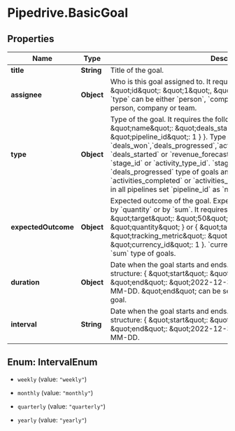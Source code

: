 # Pipedrive.BasicGoal

## Properties

Name | Type | Description | Notes
------------ | ------------- | ------------- | -------------
**title** | **String** | Title of the goal. | [optional] 
**assignee** | **Object** | Who is this goal assigned to. It requires the following JSON structure: { \&quot;id\&quot;: \&quot;1\&quot;, \&quot;type\&quot;: \&quot;person\&quot; }. &#x60;type&#x60; can be either &#x60;person&#x60;, &#x60;company&#x60; or &#x60;team&#x60;. ID of the assignee person, company or team. | [optional] 
**type** | **Object** | Type of the goal. It requires the following JSON structure: { \&quot;name\&quot;: \&quot;deals_started\&quot;, \&quot;params\&quot;: { \&quot;pipeline_id\&quot;: 1 } }. Type can be one of: &#x60;deals_won&#x60;,&#x60;deals_progressed&#x60;,&#x60;activities_completed&#x60;,&#x60;activities_added&#x60;, &#x60;deals_started&#x60; or &#x60;revenue_forecast&#x60;. &#x60;params&#x60; can include &#x60;pipeline_id&#x60;, &#x60;stage_id&#x60; or &#x60;activity_type_id&#x60;. &#x60;stage_id&#x60; is related to only &#x60;deals_progressed&#x60; type of goals and &#x60;activity_type_id&#x60; to &#x60;activities_completed&#x60; or &#x60;activities_added&#x60; types of goals. To track goal in all pipelines set &#x60;pipeline_id&#x60; as &#x60;null&#x60;. | [optional] 
**expectedOutcome** | **Object** | Expected outcome of the goal. Expected outcome can be tracked either by &#x60;quantity&#x60; or by &#x60;sum&#x60;. It requires the following JSON structure: { \&quot;target\&quot;: \&quot;50\&quot;, \&quot;tracking_metric\&quot;: \&quot;quantity\&quot; } or { \&quot;target\&quot;: \&quot;50\&quot;, \&quot;tracking_metric\&quot;: \&quot;sum\&quot;, \&quot;currency_id\&quot;: 1 }. &#x60;currency_id&#x60; should only be added to &#x60;sum&#x60; type of goals. | [optional] 
**duration** | **Object** | Date when the goal starts and ends. It requires the following JSON structure: { \&quot;start\&quot;: \&quot;2019-01-01\&quot;, \&quot;end\&quot;: \&quot;2022-12-31\&quot; }. Date in format of YYYY-MM-DD. \&quot;end\&quot; can be set to &#x60;null&#x60; for an infinite, open-ended goal. | [optional] 
**interval** | **String** | Date when the goal starts and ends. It requires the following JSON structure: { \&quot;start\&quot;: \&quot;2019-01-01\&quot;, \&quot;end\&quot;: \&quot;2022-12-31\&quot; }. Date in format of YYYY-MM-DD. | [optional] 



## Enum: IntervalEnum


* `weekly` (value: `"weekly"`)

* `monthly` (value: `"monthly"`)

* `quarterly` (value: `"quarterly"`)

* `yearly` (value: `"yearly"`)




